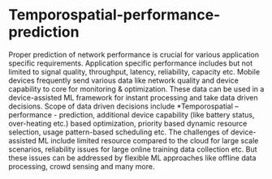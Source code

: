 # Temporospatial-performance-prediction



Proper prediction of network performance is crucial for various application specific requirements. Application specific performance includes but not limited to signal quality, throughput, latency, reliability, capacity etc. Mobile devices frequently send various data like network quality and device capability to core for monitoring & optimization. These data can be used in a device-assisted ML framework for instant processing and take data driven decisions. Scope of data driven decisions include *Temporospatial – performance - prediction, additional device capability (like battery status, over-heating etc.) based optimization, priority based dynamic resource selection, usage pattern-based scheduling etc. The challenges of device-assisted ML include limited resource compared to the cloud for large scale scenarios, reliability issues for large online training data collection etc. But these issues can be addressed by flexible ML approaches like offline data processing, crowd sensing and many more.
